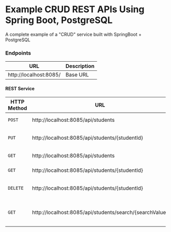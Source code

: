 # Example CRUD REST APIs Using Spring Boot, PostgreSQL

A complete example of a "CRUD" service built with SpringBoot + PostgreSQL

### Endpoints 

|URL|Description|
|---|---|
|http://localhost:8085/ | Base URL |

#### REST Service

|HTTP Method|URL|Description|
|---|---|---|
|`POST`|http://localhost:8085/api/students | Create new Student |
|`PUT`|http://localhost:8085/api/students/{studentId} | Update Student by ID |
|`GET`|http://localhost:8085/api/students | Get Student List |
|`GET`|http://localhost:8085/api/students/{studentId} | Get Student by ID |
|`DELETE`|http://localhost:8085/api/students/{studentId} | Delete Student by ID |
|`GET`|http://localhost:8085/api/students/search/{searchValue} | Search Student with ID or Name |
